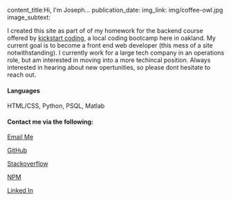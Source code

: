 content_title:Hi, I'm Joseph...
publication_date:
img_link: img/coffee-owl.jpg
image_subtext:

<p>I created this site as part of of my homework
  for the backend course offered by <a href="https://kickstartcoding.com/">kickstart coding</a>,
  a local coding bootcamp here in oakland. My current goal is to become a
  front end web developer (this mess of a site notwithstanding).
  I currently work for a large tech company in an operations role, but am interested in moving into a more techincal position.
  Always interested in hearing about new opertunities, so please
  dont hesitate to reach out. </p>
<h4>Languages</h4>
<p>HTML/CSS, Python, PSQL, Matlab</p>
<h4>Contact me via the following:</h4>
<p class="nav-item sidebar-buttons">
  <a class="nav-link" href="mailto:joseph.james.reid+personalwebsite@gmail.com"><i class="fas fa-at"></i> Email Me</a>
</p>
<p class="nav-item sidebar-buttons">
  <a class="nav-link" href="https://github.com/sudo-joseph"><i class="fab fa-github"></i> GitHub</a>
</p>
<p class="nsav-item sidebar-buttons">
  <a class="nav-link" href="https://stackoverflow.com/users/12000941/joseph-reid"><i class="fab fa-stack-overflow"></i> Stackoverflow</a>
</p>
<p class="nav-item sidebar-buttons">
  <a class="nav-link" href="https://www.npmjs.com/~sudo-joseph"><i class="fab fa-npm"></i> NPM</a>
  <p class="nav-item sidebar-buttons">
    <a class="nav-link" href="https://www.linkedin.com/in/josephjamesreid/"><i class="fab fa-linkedin"></i> Linked In</a>
  </p>
